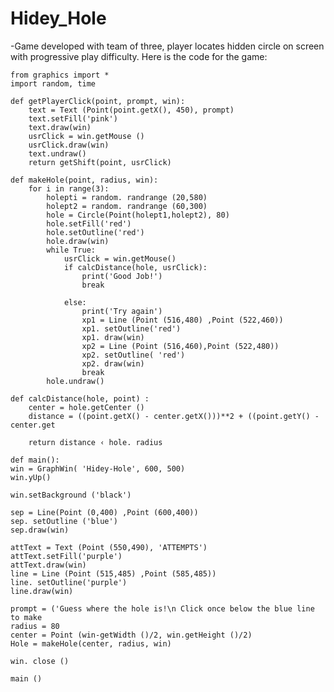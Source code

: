 # Hidey_Hole
-Game developed with team of three, player locates hidden circle on screen with progressive play difficulty. Here is the code for the game:

    from graphics import * 
    import random, time

    def getPlayerClick(point, prompt, win):
        text = Text (Point(point.getX(), 450), prompt)
        text.setFill('pink')
        text.draw(win)
        usrClick = win.getMouse ()
        usrClick.draw(win)
        text.undraw()
        return getShift(point, usrClick)

    def makeHole(point, radius, win):
        for i in range(3):
            holepti = random. randrange (20,580)
            holept2 = random. randrange (60,300)
            hole = Circle(Point(holept1,holept2), 80)
            hole.setFill('red')
            hole.setOutline('red')
            hole.draw(win)
            while True:
                usrClick = win.getMouse()
                if calcDistance(hole, usrClick):
                    print('Good Job!')
                    break
            
                else:
                    print('Try again')
                    xp1 = Line (Point (516,480) ,Point (522,460))
                    xp1. setOutline('red')
                    xp1. draw(win)
                    xp2 = Line (Point (516,460),Point (522,480))
                    xp2. setOutline( 'red')
                    xp2. draw(win)
                    break
            hole.undraw()

    def calcDistance(hole, point) :
        center = hole.getCenter ()
        distance = ((point.getX() - center.getX()))**2 + ((point.getY() - center.get

        return distance ‹ hole. radius
    
    def main():
    win = GraphWin( 'Hidey-Hole', 600, 500)
    win.yUp()

    win.setBackground ('black')

    sep = Line(Point (0,400) ,Point (600,400))
    sep. setOutline ('blue')
    sep.draw(win)

    attText = Text (Point (550,490), 'ATTEMPTS')
    attText.setFill('purple')
    attText.draw(win)
    line = Line (Point (515,485) ,Point (585,485))
    line. setOutline('purple')
    line.draw(win)

    prompt = ('Guess where the hole is!\n Click once below the blue line to make
    radius = 80
    center = Point (win-getWidth ()/2, win.getHeight ()/2)
    Hole = makeHole(center, radius, win)

    win. close ()

    main ()
